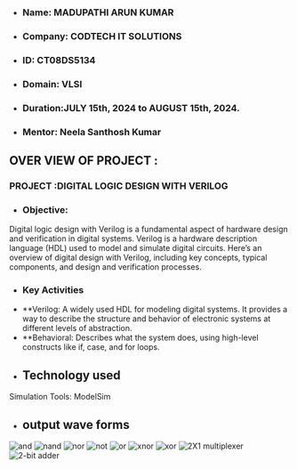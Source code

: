 - ### Name: MADUPATHI ARUN KUMAR
- ### Company:  CODTECH IT SOLUTIONS
- ### ID:  CT08DS5134
- ### Domain: VLSI
- ### Duration:JULY 15th, 2024 to AUGUST 15th, 2024.
- ### Mentor: Neela Santhosh Kumar
## OVER VIEW OF PROJECT :
### PROJECT :DIGITAL LOGIC DESIGN WITH VERILOG
- ### Objective:
Digital logic design with Verilog is a fundamental aspect of hardware design and verification in digital systems.
Verilog is a hardware description language (HDL) used to model and simulate digital circuits.
Here’s an overview of digital design with Verilog, including key concepts, typical components, and design and verification processes.
- ### Key Activities
- **Verilog: A widely used HDL for modeling digital systems. It provides a way to describe the structure and behavior of electronic systems at different levels of abstraction.
- **Behavioral: Describes what the system does, using high-level constructs like if, case, and for loops.
- ## Technology used
 Simulation Tools: ModelSim
 - ## output wave forms
 ![and](https://github.com/user-attachments/assets/d8c3a08f-e40f-46e0-a3e8-a7d47a09cd4b)
![nand](https://github.com/user-attachments/assets/1af7b7dc-0fa9-4635-b837-3f48d54aa68b)
![nor](https://github.com/user-attachments/assets/103666db-f776-4a68-bddb-d71b7e742a3b)
![not](https://github.com/user-attachments/assets/085bbe7f-a0f5-47aa-9079-4ec6de86e5ba)
![or](https://github.com/user-attachments/assets/e3332999-5050-4509-94a6-9b7c1fb7d093)
![xnor](https://github.com/user-attachments/assets/f6f191b9-537d-4fd7-be4d-a97efdec8264)
![xor](https://github.com/user-attachments/assets/662701ba-d053-4dc0-906c-a82da7f94e52)
![2X1 multiplexer](https://github.com/user-attachments/assets/04fc6bfe-4d05-46d4-97bc-0e391d0d7378)
![2-bit adder](https://github.com/user-attachments/assets/406e97c9-da2c-4e84-acde-feaf23f0e716)
